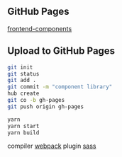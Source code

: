 ## GitHub Pages

[frontend-components](https://schaeferjessica.github.io/frontend-components/)

## Upload to GitHub Pages

```bash
git init
git status
git add .
git commit -m "component library"
hub create
git co -b gh-pages
git push origin gh-pages
```

```bash
yarn
yarn start
yarn build
```

compiler [webpack](https://webpack.js.org/)
plugin [sass](https://sass-lang.com/guide)
